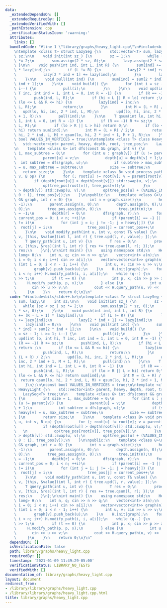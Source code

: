 ```yaml
---
data:
  _extendedDependsOn: []
  _extendedRequiredBy: []
  _extendedVerifiedWith: []
  _pathExtension: cpp
  _verificationStatusIcon: ':warning:'
  attributes:
    links: []
  bundledCode: "#line 1 \"library/graphs/heavy_light.cpp\"\n#include<bits/stdc++.h>\n\
    \ntemplate <class T> struct LazySeg {\n    std::vector<T> sum, lazy;\n    int\
    \ sz;\n\n    void init(int sz_) {\n        sz = 1;\n        while (sz < sz_) sz\
    \ *= 2;\n        sum.assign(2 * sz, 0);\n        lazy.assign(2 * sz, 0);\n   \
    \ }\n\n    void push(int ind, int L, int R) {\n        sum[ind] += (R - L + 1)\
    \ * lazy[ind];\n        if (L != R) {\n            lazy[2 * ind] += lazy[ind];\n\
    \            lazy[2 * ind + 1] += lazy[ind];\n        }\n        lazy[ind] = 0;\n\
    \    }\n\n    void pull(int ind) {\n        sum[ind] = sum[2 * ind] + sum[2 *\
    \ ind + 1];\n    }\n\n    void build() {\n        for (int i = sz - 1; i >= 1;\
    \ i--) {\n            pull(i);\n        }\n    }\n\n    void upd(int lo, int hi,\
    \ T inc, int ind = 1, int L = 0, int R = -1) {\n        if (R == -1) R += sz;\n\
    \        push(ind, L, R);\n        if (hi < L || R < lo) return ;\n        if\
    \ (lo <= L && R <= hi) {\n            lazy[ind] = inc;\n            push(ind,\
    \ L, R);\n            return;\n        }\n        int M = (L + R) / 2;\n     \
    \   upd(lo, hi, inc, 2 * ind, L, M);\n        upd(lo, hi, inc, 2 * ind + 1, M\
    \ + 1, R);\n        pull(ind);\n    }\n\n    T qsum(int lo, int hi, int ind =\
    \ 1, int L = 0, int R = -1) {\n        if (R == -1) R += sz;\n        push(ind,\
    \ L, R);\n        if (lo > R || L > hi) return 0;\n        if (lo <= L && R <=\
    \ hi) return sum[ind];\n        int M = (L + R) / 2;\n        return qsum(lo,\
    \ hi, 2 * ind, L, M) + qsum(lo, hi, 2 * ind + 1, M + 1, R);\n    }\n};\n\nconst\
    \ bool VALUES_IN_VERTICES = true;\n\ntemplate <class T> class HeavyLight {\n \
    \   std::vector<int> parent, heavy, depth, root, tree_pos;\n    LazySeg<T> tree;\n\
    \n    template <class G> int dfs(const G& graph, int v) {\n        int size =\
    \ 1, max_subtree = 0;\n        for (int u : graph[v]) if (u != parent[v]) {\n\
    \            parent[u] = v;\n            depth[u] = depth[v] + 1;\n          \
    \  int subtree = dfs(graph, u);\n            if (subtree > max_subtree) heavy[v]\
    \ = u, max_subtree = subtree;\n            size += subtree;\n        }\n     \
    \   return size;\n    }\n\n    template <class B> void process_path(int u, int\
    \ v, B op) {\n        for (; root[u] != root[v]; v = parent[root[v]]) {\n    \
    \        if (depth[root[u]] > depth[root[v]]) std::swap(u, v);\n            \n\
    \            op(tree_pos[root[v]], tree_pos[v]);\n        }\n        if (depth[u]\
    \ > depth[v]) std::swap(u, v);\n        op(tree_pos[u] + (VALUES_IN_VERTICES ?\
    \ 0 : 1), tree_pos[v]);\n    }\n\npublic:\n    template <class G>\n    void init(const\
    \ G& graph, int r = 0) {\n        int n = graph.size();\n        heavy.assign(n,\
    \ -1);\n        parent.assign(n, 0);\n        depth.assign(n, 0);\n        root.assign(n,\
    \ 0);\n        tree_pos.assign(n, 0);\n        tree.init(n);\n        parent[r]\
    \ = -1;\n        depth[r] = 0;\n        dfs(graph, r);\n        for (int i = 0,\
    \ current_pos = 0; i < n; ++i)\n            if (parent[i] == -1 || heavy[parent[i]]\
    \ != i)\n            for (int j = i; j != -1; j = heavy[j]) {\n              \
    \  root[j] = i;\n                tree_pos[j] = current_pos++;\n            }\n\
    \    }\n\n    void modify_path(int u, int v, const T& value) {\n        process_path(u,\
    \ v, [this, &value](int l, int r) { tree.upd(l, r, value); });\n    }\n    \n\
    \    T query_path(int u, int v) {\n        T res = 0;\n        process_path(u,\
    \ v, [this, &res](int l, int r) { res += tree.qsum(l, r); });\n        return\
    \ res;\n    }\n};\n\nint main() {\n    using namespace std;\n    HeavyLight<long\
    \ long> H;\n    int n, q; cin >> n >> q;\n    vector<int> a(n);\n    for (int\
    \ i = 0; i < n; i++) cin >> a[i];\n    vector<vector<int>> graph(n);\n    for\
    \ (int i = 0; i < n - 1; i++) {\n        int u, v; cin >> u >> v;\n        graph[u].push_back(v);\n\
    \        graph[v].push_back(u);\n    }\n    H.init(graph);\n    for (int i = 0;\
    \ i < n; i++) H.modify_path(i, i, a[i]);\n    while (q--) {\n        int t; cin\
    \ >> t;\n        if (t == 0) {\n            int p, x; cin >> p >> x;\n       \
    \     H.modify_path(p, p, x);\n        } else {\n            int u, v;\n     \
    \       cin >> u >> v;\n            cout << H.query_path(u, v) << '\\n';\n   \
    \     }\n    }\n    return 0;\n}\n"
  code: "#include<bits/stdc++.h>\n\ntemplate <class T> struct LazySeg {\n    std::vector<T>\
    \ sum, lazy;\n    int sz;\n\n    void init(int sz_) {\n        sz = 1;\n     \
    \   while (sz < sz_) sz *= 2;\n        sum.assign(2 * sz, 0);\n        lazy.assign(2\
    \ * sz, 0);\n    }\n\n    void push(int ind, int L, int R) {\n        sum[ind]\
    \ += (R - L + 1) * lazy[ind];\n        if (L != R) {\n            lazy[2 * ind]\
    \ += lazy[ind];\n            lazy[2 * ind + 1] += lazy[ind];\n        }\n    \
    \    lazy[ind] = 0;\n    }\n\n    void pull(int ind) {\n        sum[ind] = sum[2\
    \ * ind] + sum[2 * ind + 1];\n    }\n\n    void build() {\n        for (int i\
    \ = sz - 1; i >= 1; i--) {\n            pull(i);\n        }\n    }\n\n    void\
    \ upd(int lo, int hi, T inc, int ind = 1, int L = 0, int R = -1) {\n        if\
    \ (R == -1) R += sz;\n        push(ind, L, R);\n        if (hi < L || R < lo)\
    \ return ;\n        if (lo <= L && R <= hi) {\n            lazy[ind] = inc;\n\
    \            push(ind, L, R);\n            return;\n        }\n        int M =\
    \ (L + R) / 2;\n        upd(lo, hi, inc, 2 * ind, L, M);\n        upd(lo, hi,\
    \ inc, 2 * ind + 1, M + 1, R);\n        pull(ind);\n    }\n\n    T qsum(int lo,\
    \ int hi, int ind = 1, int L = 0, int R = -1) {\n        if (R == -1) R += sz;\n\
    \        push(ind, L, R);\n        if (lo > R || L > hi) return 0;\n        if\
    \ (lo <= L && R <= hi) return sum[ind];\n        int M = (L + R) / 2;\n      \
    \  return qsum(lo, hi, 2 * ind, L, M) + qsum(lo, hi, 2 * ind + 1, M + 1, R);\n\
    \    }\n};\n\nconst bool VALUES_IN_VERTICES = true;\n\ntemplate <class T> class\
    \ HeavyLight {\n    std::vector<int> parent, heavy, depth, root, tree_pos;\n \
    \   LazySeg<T> tree;\n\n    template <class G> int dfs(const G& graph, int v)\
    \ {\n        int size = 1, max_subtree = 0;\n        for (int u : graph[v]) if\
    \ (u != parent[v]) {\n            parent[u] = v;\n            depth[u] = depth[v]\
    \ + 1;\n            int subtree = dfs(graph, u);\n            if (subtree > max_subtree)\
    \ heavy[v] = u, max_subtree = subtree;\n            size += subtree;\n       \
    \ }\n        return size;\n    }\n\n    template <class B> void process_path(int\
    \ u, int v, B op) {\n        for (; root[u] != root[v]; v = parent[root[v]]) {\n\
    \            if (depth[root[u]] > depth[root[v]]) std::swap(u, v);\n         \
    \   \n            op(tree_pos[root[v]], tree_pos[v]);\n        }\n        if (depth[u]\
    \ > depth[v]) std::swap(u, v);\n        op(tree_pos[u] + (VALUES_IN_VERTICES ?\
    \ 0 : 1), tree_pos[v]);\n    }\n\npublic:\n    template <class G>\n    void init(const\
    \ G& graph, int r = 0) {\n        int n = graph.size();\n        heavy.assign(n,\
    \ -1);\n        parent.assign(n, 0);\n        depth.assign(n, 0);\n        root.assign(n,\
    \ 0);\n        tree_pos.assign(n, 0);\n        tree.init(n);\n        parent[r]\
    \ = -1;\n        depth[r] = 0;\n        dfs(graph, r);\n        for (int i = 0,\
    \ current_pos = 0; i < n; ++i)\n            if (parent[i] == -1 || heavy[parent[i]]\
    \ != i)\n            for (int j = i; j != -1; j = heavy[j]) {\n              \
    \  root[j] = i;\n                tree_pos[j] = current_pos++;\n            }\n\
    \    }\n\n    void modify_path(int u, int v, const T& value) {\n        process_path(u,\
    \ v, [this, &value](int l, int r) { tree.upd(l, r, value); });\n    }\n    \n\
    \    T query_path(int u, int v) {\n        T res = 0;\n        process_path(u,\
    \ v, [this, &res](int l, int r) { res += tree.qsum(l, r); });\n        return\
    \ res;\n    }\n};\n\nint main() {\n    using namespace std;\n    HeavyLight<long\
    \ long> H;\n    int n, q; cin >> n >> q;\n    vector<int> a(n);\n    for (int\
    \ i = 0; i < n; i++) cin >> a[i];\n    vector<vector<int>> graph(n);\n    for\
    \ (int i = 0; i < n - 1; i++) {\n        int u, v; cin >> u >> v;\n        graph[u].push_back(v);\n\
    \        graph[v].push_back(u);\n    }\n    H.init(graph);\n    for (int i = 0;\
    \ i < n; i++) H.modify_path(i, i, a[i]);\n    while (q--) {\n        int t; cin\
    \ >> t;\n        if (t == 0) {\n            int p, x; cin >> p >> x;\n       \
    \     H.modify_path(p, p, x);\n        } else {\n            int u, v;\n     \
    \       cin >> u >> v;\n            cout << H.query_path(u, v) << '\\n';\n   \
    \     }\n    }\n    return 0;\n}\n"
  dependsOn: []
  isVerificationFile: false
  path: library/graphs/heavy_light.cpp
  requiredBy: []
  timestamp: '2021-01-09 11:49:29-05:00'
  verificationStatus: LIBRARY_NO_TESTS
  verifiedWith: []
documentation_of: library/graphs/heavy_light.cpp
layout: document
redirect_from:
- /library/library/graphs/heavy_light.cpp
- /library/library/graphs/heavy_light.cpp.html
title: library/graphs/heavy_light.cpp
---
```

